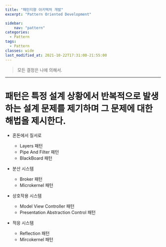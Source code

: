 ```yaml
---
title: "패턴지향 아키텍처 개발"
excerpt: "Pattern Oriented Development"

sidebar:
    nav: "pattern"
categories:
  - Pattern
tags:
  - Pattern 
classes: wide
last_modified_at: 2021-10-22T17:31:00-21:55:00
---
```


> 모든 결정은 나에 의해서. 

***

# 패턴은 특정 설계 상황에서 반복적으로 발생하는 설계 문제를 제기하며 그 문제에 대한 해법을 제시한다. 

- 혼돈에서 질서로 
	- Layers 패턴 
	- Pipe And Filter 패턴 
	- BlackBoard 패턴 

- 분산 시스템 
	- Broker 패턴
	- Microkernel 패턴 


- 상호작용 시스템 
	- Model View Controller 패턴 
	- Presentation Abstraction Control 패턴


- 적응 시스템 
	- Reflection 패턴 
	- Mircokernel 패턴 